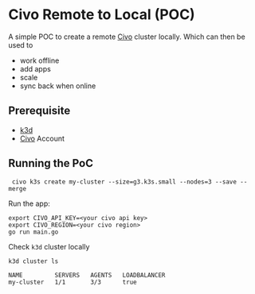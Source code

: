 # Civo Remote to Local (POC)

A simple POC to create a remote [Civo](https://civo.io) cluster locally. Which can then be used to 

- work offline
- add apps
- scale 
- sync back when online

## Prerequisite

- [k3d](https://k3d.io/) 
- [Civo](https://civo.io) Account

## Running the PoC
```shell
 civo k3s create my-cluster --size=g3.k3s.small --nodes=3 --save --merge
```

Run the app:

```shell
export CIVO_API_KEY=<your civo api key>
export CIVO_REGION=<your civo region>
go run main.go 
```

Check `k3d` cluster locally

```shell
k3d cluster ls
```

```text
NAME         SERVERS   AGENTS   LOADBALANCER
my-cluster   1/1       3/3      true
```